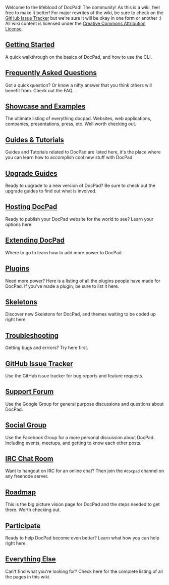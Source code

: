 Welcome to the lifeblood of DocPad! The community! As this is a wiki, feel free to make it better! For major rewrites of the wiki, be sure to check on the [GitHub Issue Tracker](https://github.com/bevry/docpad/issues) but we're sure it will be okay in one form or another :) All wiki content is licensed under the [Creative Commons Attribution License](http://creativecommons.org/licenses/by/3.0/).


## [Getting Started](https://github.com/bevry/docpad/wiki/Getting-Started)
A quick walkthrough on the basics of DocPad, and how to use the CLI.


## [Frequently Asked Questions](https://github.com/bevry/docpad/wiki/FAQ)
Got a quick question? Or know a nifty answer that you think others will benefit from. Check out the FAQ.


## [Showcase and Examples](https://github.com/bevry/docpad/wiki/Showcase)
The ultimate listing of everything docpad. Websites, web applications, companies, presentations, press, etc. Well worth checking out.


## [Guides & Tutorials](https://github.com/bevry/docpad/wiki/Guides)
Guides and Tutorials related to DocPad are listed here, it's the place where you can learn how to accomplish cool new stuff with DocPad.


## [Upgrade Guides](https://github.com/bevry/docpad/wiki/Upgrading)
Ready to upgrade to a new version of DocPad? Be sure to check out the upgrade guides to find out what is involved.


## [Hosting DocPad](https://github.com/bevry/docpad/wiki/Hosting)
Ready to publish your DocPad website for the world to see? Learn your options here.


## [Extending DocPad](https://github.com/bevry/docpad/wiki/Extending)
Where to go to learn how to add more power to DocPad.


## [Plugins](https://github.com/bevry/docpad/wiki/Plugins)
Need more power? Here is a listing of all the plugins people have made for DocPad. If you've made a plugin, be sure to list it here.


## [Skeletons](https://github.com/bevry/docpad/wiki/Skeletons)
Discover new Skeletons for DocPad, and themes waiting to be coded up right here.


## [Troubleshooting](https://github.com/bevry/docpad/wiki/Troubleshooting)
Getting bugs and errrors? Try here first.


## [GitHub Issue Tracker](https://github.com/bevry/docpad/issues)
Use the GitHub issue tracker for bug reports and feature requests.


## [Support Forum](https://groups.google.com/forum/#!forum/docpad)
Use the Google Group for general purpose discussions and questions about DocPad.


## [Social Group](https://www.facebook.com/groups/docpad/)
Use the Facebook Group for a more personal discussion about DocPad. Including events, meetups, and getting to know each other posts.


## [IRC Chat Room](irc://irc.freenode.net/docpad)
Want to hangout on IRC for an online chat? Then join the `#docpad` channel on any freenode server.


## [Roadmap](https://github.com/bevry/docpad/wiki/Roadmap)
This is the big picture vision page for DocPad and the steps needed to get there. Worth checking out.


## [Participate](https://github.com/bevry/docpad/wiki/Participate)
Ready to help DocPad become even better? Learn what how you can help right here.


## [Everything Else](https://github.com/bevry/docpad/wiki/_pages)
Can't find what you're looking for? Check here for the complete listing of all the pages in this wiki.